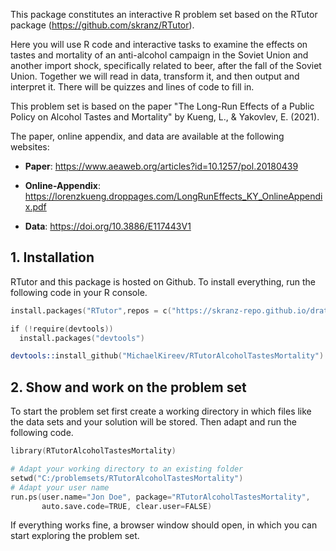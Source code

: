 This package constitutes an interactive R problem set based on the RTutor package (https://github.com/skranz/RTutor). 

Here you will use R code and interactive tasks to examine the effects on tastes and mortality of an anti-alcohol campaign in the Soviet Union and another import shock, specifically related to beer, after the fall of the Soviet Union. Together we will read in data, transform it, and then output and interpret it. There will be quizzes and lines of code to fill in.

This problem set is based on the paper "The Long-Run Effects of a Public Policy on Alcohol Tastes and Mortality" by Kueng, L., & Yakovlev, E. (2021).

The paper, online appendix, and data are available at the following websites:

- **Paper**: https://www.aeaweb.org/articles?id=10.1257/pol.20180439

- **Online-Appendix**: https://lorenzkueng.droppages.com/LongRunEffects_KY_OnlineAppendix.pdf

- **Data**: https://doi.org/10.3886/E117443V1

## 1. Installation

RTutor and this package is hosted on Github. To install everything, run the following code in your R console.
```s
install.packages("RTutor",repos = c("https://skranz-repo.github.io/drat/",getOption("repos")))

if (!require(devtools))
  install.packages("devtools")

devtools::install_github("MichaelKireev/RTutorAlcoholTastesMortality")
```

## 2. Show and work on the problem set
To start the problem set first create a working directory in which files like the data sets and your solution will be stored. Then adapt and run the following code.
```s
library(RTutorAlcoholTastesMortality)

# Adapt your working directory to an existing folder
setwd("C:/problemsets/RTutorAlcoholTastesMortality")
# Adapt your user name
run.ps(user.name="Jon Doe", package="RTutorAlcoholTastesMortality",
       auto.save.code=TRUE, clear.user=FALSE)
```
If everything works fine, a browser window should open, in which you can start exploring the problem set.

